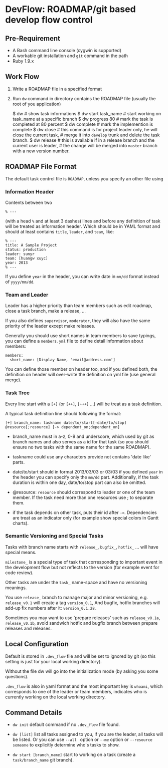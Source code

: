 DevFlow: ROADMAP/git based develop flow control
===================================================

Pre-Requirement
-----------------

- A Bash command line console (cygwin is supported)
- A workable git installation and `git` command in the path
- Ruby 1.9.x

Work Flow
-------------

1. Write a ROADMAP file in a specified format
2. Run `dw` command in directory contains the ROADMAP file (usually the root of you application)
   
    $ dw                   # show task informations
    $ dw start task_name   # start working on task_name at a specific branch
    $ dw progress 80       # mark the task is completed at 80 percent
    $ dw complete          # mark the implemention is complete
    $ dw close             # this command is for project leader only, he will close the current task,
                           # merge it into `develop` trunk and delete the task branch.
    $ dw release           # this is available if in a release branch and the current user is leader,
                           # the change will be merged into `master` branch with a new version number.

ROADMAP File Format
--------------------

The default task control file is `ROADMAP`, unless you specify an other file using 

### Information Header

Contents between two

    % ---

(with a head `%` and at least 3 dashes) lines and before any definition of task will be
treated as information header. Which should be in YAML format and should at least contains
`title`, `leader`, and `team`, like:

    % ---
    title: A Sample Project
    status: production 
    leader: sunyr
    team: [huangw xuyc]
    year: 2013
    % ---

If you define `year` in the header, you can write date in `mm/dd` format instead of `yyyy/mm/dd`.


### Team and Leader

Leader has a higher priority than team members such as edit roadmap, close a task branch, make a release, ...

If you also defines `supervisor`, `moderator`, they will also have the same priority of the leader
except make releases.

Generally you should use short names in team members to save typings, you can define a `members.yml` file
to define detail information about members:

    members:
      short_name: [Display Name, 'email@address.com']

You can define those member on header too, and if you defined both, the definition on header will over-write
the definition on yml file (use general merge).

### Task Tree

Every line start with a `[+]` (or `[++]`, `[+++]` ...) will be treat as a task definition. 

A typical task definition line should following the format:

    [+] branch_name: taskname date/to/start[-date/to/stop] @resource[;resource] [-> dependent_on;dependent_on]

- branch_name must in a-z, 0-9 and underscore, which used by git as branch names and also serves as a id for that task (so you should ensure no two tasks with the same name for the same ROADMAP).

- taskname could use any characters provide not contains 'date like' parts.

- date/to/start should in format 2013/03/03 or 03/03 if you defined `year` in the header you can specify only the `mm/dd` part. Additionally, if the task duration is within one day, date/to/stop part can also be omitted.

- @resource: `resource` should correspond to leader or one of the team member. If the task need more than one resources use ; to separate them.

- if the task depends on other task, puts their id after `->`. Dependencies are treat as an indicator only (for example show special colors in Gantt charts).

### Semantic Versioning and Special Tasks

Tasks with branch name starts with `release_`, `bugfix_`, `hotfix_` ... will have special means. 

`milestone_` is a special type of task that corresponding to important event in the development flow but
not reflects to the version (for example event for code review). 

Other tasks are under the `task_` name-space and have no versioning meanings.

You use `release_` branch to manage major and minor versioning, e.g. `release_v0.1` will create a tag 
`version_0.1`, And bugfix, hotfix branches will add-up fix numbers after it: `version_0.1.28`. 

Sometimes you may want to use 'prepare releases' such as `release_v0.1a`, `release_v0.1b`, avoid sandwich
hotfix and bugfix branch between prepare releases and releases.

Local Configuration
---------------------

Default is stored in `.dev_flow` file and will be set to ignored by git (so this setting is just for your local working directory).

Without the file dw will go into the initialization mode (by asking you some questions).

`.dev_flow` is also in yaml format and the most important key is `whoami`, which corresponds to one of the leader
or team members, indicates who is currently working on the local working directory.

Command Details
-------------------

- `dw init` default command if no `.dev_flow` file found.

- `dw [list]` list all tasks assigned to you, if you are the leader, all tasks will be listed. Or you can use `--all ` option or `--me` option or `--resource someone` to explicitly determine who's tasks to show.

- `dw start [branch_name]` start to working on a task (create a `task/branch_name` git branch).


